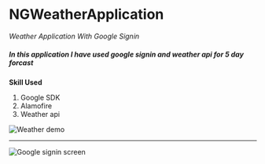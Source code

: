 # NGWeatherApplication

_Weather Application With Google Signin_

##### In this application I have used google signin and weather api for 5 day forcast

**Skill Used**
1. Google SDK
1. Alamofire
1. Weather api

![Weather demo](https://user-images.githubusercontent.com/29631918/85923572-cc9c4a80-b8a9-11ea-919e-09a88a8556c9.gif)

---

![Google signin screen](https://user-images.githubusercontent.com/29631918/85923861-2867d300-b8ac-11ea-8610-1a99e52d6eda.png)
